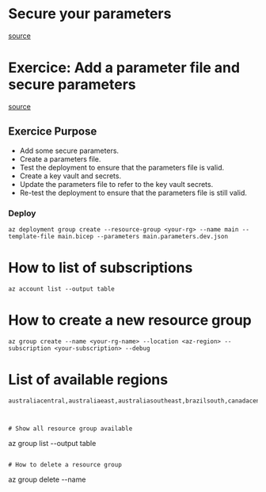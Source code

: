 # Secure your parameters
[source](https://learn.microsoft.com/en-us/training/modules/build-reusable-bicep-templates-parameters/5-how-secure-parameter)

# Exercice: Add a parameter file and secure parameters
[source](https://learn.microsoft.com/en-us/training/modules/build-reusable-bicep-templates-parameters/6-exercise-create-use-parameter-files?pivots=powershell)

## Exercice Purpose
- Add some secure parameters.
- Create a parameters file.
- Test the deployment to ensure that the parameters file is valid.
- Create a key vault and secrets.
- Update the parameters file to refer to the key vault secrets.
- Re-test the deployment to ensure that the parameters file is still valid.

### Deploy

```
az deployment group create --resource-group <your-rg> --name main --template-file main.bicep --parameters main.parameters.dev.json
```
# How to list of subscriptions 

```
az account list --output table
```
# How to create a new resource group

```
az group create --name <your-rg-name> --location <az-region> --subscription <your-subscription> --debug
```
# List of available regions 

```
australiacentral,australiaeast,australiasoutheast,brazilsouth,canadacentral,canadaeast,centralindia,centralus,eastasia,eastus2,eastus,francecentral,germanywestcentral,japaneast,japanwest,jioindiawest,koreacentral,koreasouth,northcentralus,northeurope,norwayeast,southafricanorth,southcentralus,southindia,southeastasia,swedencentral,switzerlandnorth,uaenorth,uksouth,ukwest,westcentralus,westeurope,westindia,westus2,westus3,westus,qatarcentral,israelcentral,polandcentral,italynorth,spaincentral,mexicocentral,chilecentral,malaysiawest,newzealandnorth,indonesiacentral,australiacentral2.



# Show all resource group available

```
az group list --output table
```

# How to delete a resource group

```
az group delete --name <your-rg>
```
